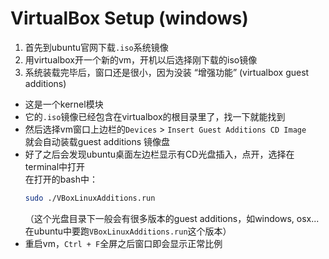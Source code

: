 # VirtualBox Setup (windows)  
1. 首先到ubuntu官网下载`.iso`系统镜像  
2. 用virtualbox开一个新的vm，开机以后选择刚下载的iso镜像  
3. 系统装载完毕后，窗口还是很小，因为没装 “增强功能” (virtualbox guest additions)  
  - 这是一个kernel模块  
  - 它的`.iso`镜像已经包含在virtualbox的根目录里了，找一下就能找到  
  - 然后选择vm窗口上边栏的`Devices` > `Insert Guest Additions CD Image`  
    就会自动装载guest additions 镜像盘  
  - 好了之后会发现ubuntu桌面左边栏显示有CD光盘插入，点开，选择在terminal中打开  
    在打开的bash中：  
    ```bash
    sudo ./VBoxLinuxAdditions.run
    ```
    （这个光盘目录下一般会有很多版本的guest additions，如windows, osx...在ubuntu中要跑`VBoxLinuxAdditions.run`这个版本）  
  - 重启vm，`Ctrl + F`全屏之后窗口即会显示正常比例  
